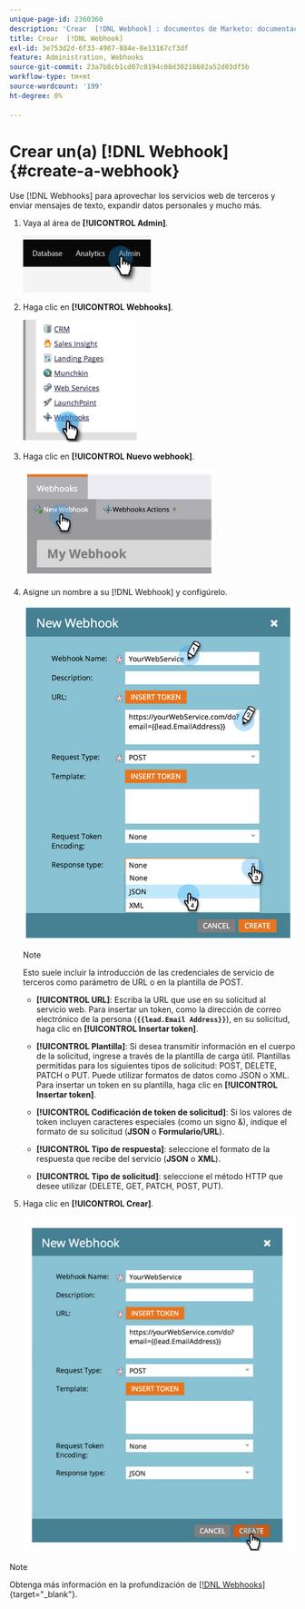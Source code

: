 ```yaml
---
unique-page-id: 2360360
description: 'Crear  [!DNL Webhook] : documentos de Marketo: documentación del producto'
title: Crear  [!DNL Webhook]
exl-id: 3e753d2d-6f33-4987-884e-8e13167cf3df
feature: Administration, Webhooks
source-git-commit: 23a7b8cb1cd07c0194c08d30218602a52d03df5b
workflow-type: tm+mt
source-wordcount: '199'
ht-degree: 0%

---
```


# Crear un(a) [!DNL Webhook] {#create-a-webhook}

Use [!DNL Webhooks] para aprovechar los servicios web de terceros y enviar mensajes de texto, expandir datos personales y mucho más.

1. Vaya al área de **[!UICONTROL Admin]**.

   ![](assets/create-a-webhook-1.png)

1. Haga clic en **[!UICONTROL Webhooks]**.

   ![](assets/create-a-webhook-2.png)

1. Haga clic en **[!UICONTROL Nuevo webhook]**.

   ![](assets/create-a-webhook-3.png)

1. Asigne un nombre a su [!DNL Webhook] y configúrelo.

   ![](assets/create-a-webhook-4.png)

   >[!NOTE]
   >
   >Esto suele incluir la introducción de las credenciales de servicio de terceros como parámetro de URL o en la plantilla de POST.

   * **[!UICONTROL URL]**: Escriba la URL que use en su solicitud al servicio web. Para insertar un token, como la dirección de correo electrónico de la persona (**`{{lead.Email Address}}`**), en su solicitud, haga clic en **[!UICONTROL Insertar token]**.

   * **[!UICONTROL Plantilla]**: Si desea transmitir información en el cuerpo de la solicitud, ingrese a través de la plantilla de carga útil. Plantillas permitidas para los siguientes tipos de solicitud: POST, DELETE, PATCH o PUT. Puede utilizar formatos de datos como JSON o XML. Para insertar un token en su plantilla, haga clic en **[!UICONTROL Insertar token]**.

   * **[!UICONTROL Codificación de token de solicitud]**: Si los valores de token incluyen caracteres especiales (como un signo &amp;), indique el formato de su solicitud (**JSON** o **Formulario/URL**).

   * **[!UICONTROL Tipo de respuesta]**: seleccione el formato de la respuesta que recibe del servicio (**JSON** o **XML**).

   * **[!UICONTROL Tipo de solicitud]**: seleccione el método HTTP que desee utilizar (DELETE, GET, PATCH, POST, PUT).

1. Haga clic en **[!UICONTROL Crear]**.

   ![](assets/create-a-webhook-5.png)

>[!NOTE]
>
>Obtenga más información en la profundización de [[!DNL Webhooks]](https://experienceleague.adobe.com/es/docs/marketo-developer/marketo/webhooks/webhooks){target="_blank"}.

